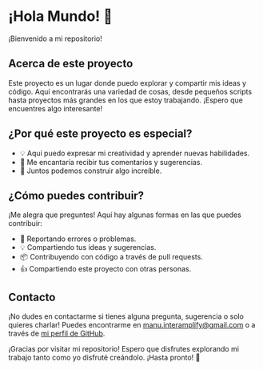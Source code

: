 # ¡Hola Mundo! 👋

¡Bienvenido a mi repositorio!

## Acerca de este proyecto

Este proyecto es un lugar donde puedo explorar y compartir mis ideas y código. Aquí encontrarás una variedad de cosas, desde pequeños scripts hasta proyectos más grandes en los que estoy trabajando. ¡Espero que encuentres algo interesante!

## ¿Por qué este proyecto es especial?

- 💡 Aquí puedo expresar mi creatividad y aprender nuevas habilidades.
- 🤝 Me encantaría recibir tus comentarios y sugerencias.
- 🚀 Juntos podemos construir algo increíble.

## ¿Cómo puedes contribuir?

¡Me alegra que preguntes! Aquí hay algunas formas en las que puedes contribuir:

- 🐛 Reportando errores o problemas.
- 💡 Compartiendo tus ideas y sugerencias.
- 📦 Contribuyendo con código a través de pull requests.
- 👍 Compartiendo este proyecto con otras personas.

## Contacto

¡No dudes en contactarme si tienes alguna pregunta, sugerencia o solo quieres charlar! Puedes encontrarme en [manu.interamplify@gmail.com](mailto:manu.interamplify@gmail.com) o a través de [mi perfil de GitHub](https://github.com/manuoterok).

¡Gracias por visitar mi repositorio! Espero que disfrutes explorando mi trabajo tanto como yo disfruté creándolo. ¡Hasta pronto! 👋

